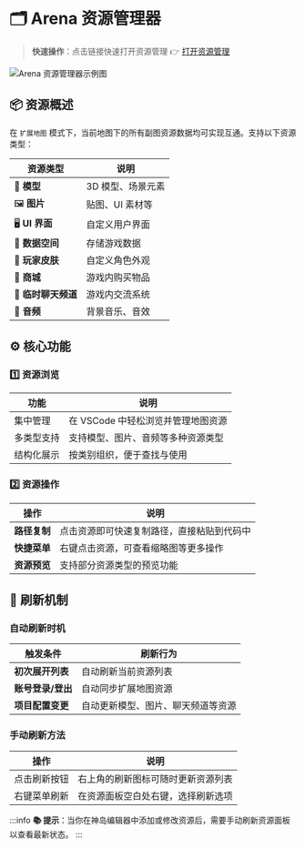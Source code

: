 # 🗂️ Arena 资源管理器

> **快速操作**：点击链接快速打开资源管理 👉 [打开资源管理](vscode://box3lab.box3arenapro/command?type=ap.file.openArena)

![Arena 资源管理器示例图](/QQ20241129-201037.png)

## 📦 资源概述

在 `扩展地图` 模式下，当前地图下的所有副图资源数据均可实现互通。支持以下资源类型：

| 资源类型            | 说明              |
| ------------------- | ----------------- |
| 🧊 **模型**         | 3D 模型、场景元素 |
| 🖼️ **图片**         | 贴图、UI 素材等   |
| 🖥️ **UI 界面**      | 自定义用户界面    |
| 💾 **数据空间**     | 存储游戏数据      |
| 👤 **玩家皮肤**     | 自定义角色外观    |
| 🛒 **商城**         | 游戏内购买物品    |
| 💬 **临时聊天频道** | 游戏内交流系统    |
| 🎵 **音频**         | 背景音乐、音效    |

## ⚙️ 核心功能

### 1️⃣ 资源浏览

| 功能       | 说明                               |
| ---------- | ---------------------------------- |
| 集中管理   | 在 VSCode 中轻松浏览并管理地图资源 |
| 多类型支持 | 支持模型、图片、音频等多种资源类型 |
| 结构化展示 | 按类别组织，便于查找与使用         |

### 2️⃣ 资源操作

| 操作         | 说明                                       |
| ------------ | ------------------------------------------ |
| **路径复制** | 点击资源即可快速复制路径，直接粘贴到代码中 |
| **快捷菜单** | 右键点击资源，可查看缩略图等更多操作       |
| **资源预览** | 支持部分资源类型的预览功能                 |

## 🔄 刷新机制

### 自动刷新时机

| 触发条件          | 刷新行为                           |
| ----------------- | ---------------------------------- |
| **初次展开列表**  | 自动刷新当前资源列表               |
| **账号登录/登出** | 自动同步扩展地图资源               |
| **项目配置变更**  | 自动更新模型、图片、聊天频道等资源 |

### 手动刷新方法

| 操作         | 说明                               |
| ------------ | ---------------------------------- |
| 点击刷新按钮 | 右上角的刷新图标可随时更新资源列表 |
| 右键菜单刷新 | 在资源面板空白处右键，选择刷新选项 |

:::info
**📚 提示**：当你在神岛编辑器中添加或修改资源后，需要手动刷新资源面板以查看最新状态。
:::
